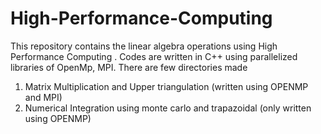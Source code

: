 # High-Performance-Computing
This repository contains the linear algebra operations using High Performance Computing . Codes are written in C++ using parallelized libraries of OpenMp, MPI.
There are few directories made 
1) Matrix Multiplication and Upper triangulation (written using OPENMP and MPI)
2) Numerical Integration using monte carlo and trapazoidal (only written using OPENMP)
